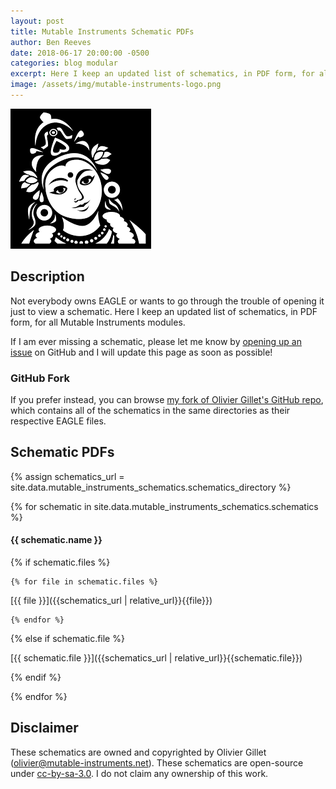 ```yaml
---
layout: post
title: Mutable Instruments Schematic PDFs
author: Ben Reeves
date: 2018-06-17 20:00:00 -0500
categories: blog modular
excerpt: Here I keep an updated list of schematics, in PDF form, for all Mutable Instruments modules.
image: /assets/img/mutable-instruments-logo.png
---
```


![Mutable Instruments logo](/assets/img/mutable-instruments-logo.png)

## Description

Not everybody owns EAGLE or wants to go through the trouble of opening it just to view a schematic. Here I keep an updated list of schematics, in PDF form, for all Mutable Instruments modules.

If I am ever missing a schematic, please let me know by [opening up an issue]({{site.repository}}/issues) on GitHub and I will update this page as soon as possible!

### GitHub Fork

If you prefer instead, you can browse [my fork of Olivier Gillet's GitHub repo](https://github.com/BGR360/eurorack), which contains all of the schematics in the same directories as their respective EAGLE files.

## Schematic PDFs

{% assign schematics_url = site.data.mutable_instruments_schematics.schematics_directory %}

{% for schematic in site.data.mutable_instruments_schematics.schematics %}

#### {{ schematic.name }}
  
  {% if schematic.files %}

    {% for file in schematic.files %}

[{{ file }}]({{schematics_url | relative_url}}{{file}})

    {% endfor %}
  
  {% else if schematic.file %}

[{{ schematic.file }}]({{schematics_url | relative_url}}{{schematic.file}})

  {% endif %}

{% endfor %}

## Disclaimer

These schematics are owned and copyrighted by Olivier Gillet ([olivier@mutable-instruments.net](mailto:olivier@mutable-instruments.net)). These schematics are open-source under [cc-by-sa-3.0](https://creativecommons.org/licenses/by-sa/3.0/). I do not claim any ownership of this work.
